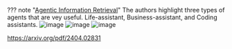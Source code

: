 
??? note "[Agentic Information Retrieval](https://arxiv.org/pdf/2410.09713)"
    The authors highlight three types of agents that are vey useful. Life-assistant, Business-assistant, and Coding assistants. 
    ![image](https://github.com/user-attachments/assets/960560f4-d3be-4e32-b3db-135e08caba43)
    ![image](https://github.com/user-attachments/assets/1a4984c0-b7eb-4b91-8854-b7100b2da48b)
    ![image](https://github.com/user-attachments/assets/74eb510d-91c2-4e01-8ddd-e3fb7379923e)




https://arxiv.org/pdf/2404.02831
